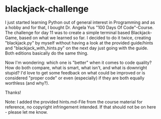 # blackjack-challenge

I just started learning Python out of general interest in Programming and as a hobby and for that, I bought Dr. Angela Yus "100 Days Of Code"-Course. The challenge for day 11 was to create a simple terminal based Blackjack-Game, based on what we learned so far. I decided to do it twice, creating "blackjack.py" by myself without having a look at the provided guide/hints and "blackjack_with_hints.py" on the next day just going with the guide. Both editions basically do the same thing.

Now I'm wondering: which one is "better" when it comes to code quality? How do both compare, what is smart, what isn't, and what is downright stupid? I'd love to get some feedback on what could be improved or is considered "proper code" or even (especially) if they are both equally worthless (and why?).

Thanks!

Note: I added the provided hints.md-File from the course material for reference, no copyright infringement intended. If that should not be on here - please let me know.
